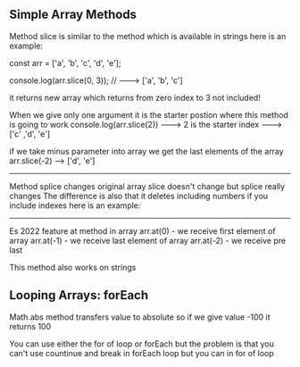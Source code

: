 ## Simple Array Methods

Method slice is similar to the method which is available in strings here is an example:

const arr = ['a', 'b', 'c', 'd', 'e'];

console.log(arr.slice(0, 3)); // ---> ['a', 'b', 'c']

it returns new array which returns from zero index to 3 not included!

When we give only one argument it is the starter postion where this method is going to work
console.log(arr.slice(2)) ---> 2 is the starter index ---> ['c' ,'d', 'e']

if we take minus parameter into array we get the last elements of the array arr.slice(-2) --> ['d', 'e']

---

Method splice changes original array slice doesn't change but splice really changes
The difference is also that it deletes including numbers if you include indexes here is an example:

---

Es 2022 feature
at method in array
arr.at(0) - we receive first element of array
arr.at(-1) - we receive last element of array
arr.at(-2) - we receive pre last

This method also works on strings

## Looping Arrays: forEach

Math.abs method transfers value to absolute so if we give value -100 it returns 100

You can use either the for of loop or forEach but the problem is that you can't use countinue and break in forEach loop
but you can in for of loop
